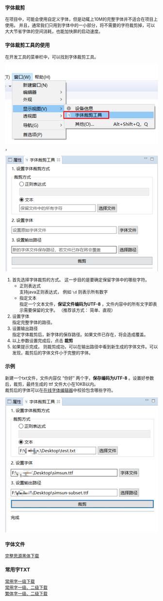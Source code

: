 ### 字体裁剪

在项目中，可能会使用自定义字体，但是动辄上10M的完整字体并不适合在项目上使用。
并且，通常我们只用到字体中的一小部分，将不需要的字符裁剪掉，可以大大节省字体的空间消耗，也能加快屏的启动速度。

### 字体裁剪工具的使用
在开发工具的菜单栏中，可以找到字体裁剪工具。  
  
  ![](assets/ide/font_cut_tool_menu.png)，

  ![](assets/ide/font_cut_tool.png)

1. 首先选择字体裁剪的方式。 这一步目的是要确定保留字体中的哪些字符。  
   * 正则表达式   
     支持java正则表达式，   例如  `\d` 则表示所有数字
   * 指定文本  
     指定一个文本文件，**保证文件编码为UTF-8** ，文件内容中的所有文字即表示需要保留的文字。 （推荐该方式： 简单、直观）
2.  设置字体  
    指定完整字体的路径。  
3.  设置输出路径  
    指定字体裁剪后，新字体的保存路径。如果文件已存在，将会造成覆盖。
4. 以上参数设置完成后，点击 **裁剪** 
5. 如果提示完成， 则裁剪成功，可以在输出路径中看到新生成的字体文件。可以发现，裁剪后的字体文件小于完整的字体。

### 示例
新建一个txt文件，文件内容仅 “你好” 两个字，**保存编码为UTF-8** 。设置好参数后，裁剪，最终生成的 ttf 文件大小在10KB以内。  
 裁剪后的字体可以在[在线字体编辑器](http://fontstore.baidu.com/static/editor/index.html)中校验包含哪些字符。 


![](assets/ide/font_cut_tool_test.png)

### 字体文件
<a href="../src/SourceHanSansCN-Normal.ttf" download target="_blank">完整思源黑体下载</a>

### 常用字TXT
<a href="../src/常用字一级.txt" download target="_blank">常用字一级下载</a>  
<a href="../src/常用字一级、二级.txt" download target="_blank">常用字一级、二级下载</a>  
<a href="../src/繁体字一级、二级.txt" download target="_blank">繁体字一级、二级下载</a>   